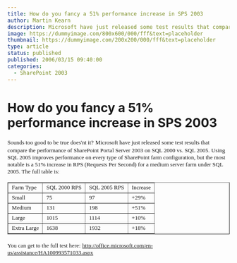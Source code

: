 ```yaml
---
title: How do you fancy a 51% performance increase in SPS 2003
author: Martin Kearn
description: Microsoft have just released some test results that compare the performance of SharePoint Portal Server 2003 on SQL 2000 vs. SQL 2005.
image: https://dummyimage.com/800x600/000/fff&text=placeholder
thumbnail: https://dummyimage.com/200x200/000/fff&text=placeholder
type: article
status: published
published: 2006/03/15 09:40:00
categories: 
  - SharePoint 2003
---
```


# How do you fancy a 51% performance increase in SPS 2003

<span style="font-family: Tahoma; font-size: small;">Sounds too good to be true does'nt it?</span> <span style="font-family: Tahoma; font-size: small;">Microsoft have just released some test results that compare the performance of SharePoint Portal Server 2003 on SQL 2000 vs. SQL 2005\.</span> <span style="font-family: Tahoma; font-size: small;">Using SQL 2005 improves performance on every type of SharePoint farm configuration, but the most notable is a 51% increase in RPS (Requests Per Second) for a medium server farm under SQL 2005\. The full table is:</span>

<table border="1">

<tbody>

<tr>

<td><span style="font-family: Tahoma; font-size: small;">Farm Type</span></td>

<td><span style="font-family: Tahoma; font-size: small;">SQL 2000 RPS</span></td>

<td><span style="font-family: Tahoma; font-size: small;">SQL 2005 RPS</span></td>

<td><span style="font-family: Tahoma; font-size: small;">Increase</span></td>

</tr>

<tr>

<td><span style="font-family: Tahoma; font-size: small;">Small</span></td>

<td><span style="font-family: Tahoma; font-size: small;">75</span></td>

<td><span style="font-family: Tahoma; font-size: small;">97</span></td>

<td><span style="font-family: Tahoma; font-size: small;">+29%</span></td>

</tr>

<tr>

<td><span style="font-family: Tahoma; font-size: small;">Medium</span></td>

<td><span style="font-family: Tahoma; font-size: small;">131</span></td>

<td><span style="font-family: Tahoma; font-size: small;">198</span></td>

<td><span style="font-family: Tahoma; font-size: small;">+51%</span></td>

</tr>

<tr>

<td><span style="font-family: Tahoma; font-size: small;">Large</span></td>

<td><span style="font-family: Tahoma; font-size: small;">1015</span></td>

<td><span style="font-family: Tahoma; font-size: small;">1114</span></td>

<td><span style="font-family: Tahoma; font-size: small;">+10%</span></td>

</tr>

<tr>

<td><span style="font-family: Tahoma; font-size: small;">Extra Large</span></td>

<td><span style="font-family: Tahoma; font-size: small;">1638</span></td>

<td><span style="font-family: Tahoma; font-size: small;">1932</span></td>

<td><span style="font-family: Tahoma; font-size: small;">+18%</span></td>

</tr>

</tbody>

</table>

<span style="font-family: Tahoma; font-size: small;">You can get to the full test here:</span> [<span style="font-family: Tahoma; font-size: small;">http://office.microsoft.com/en-us/assistance/HA100993571033.aspx</span>](http://office.microsoft.com/en-us/assistance/HA100993571033.aspx)
